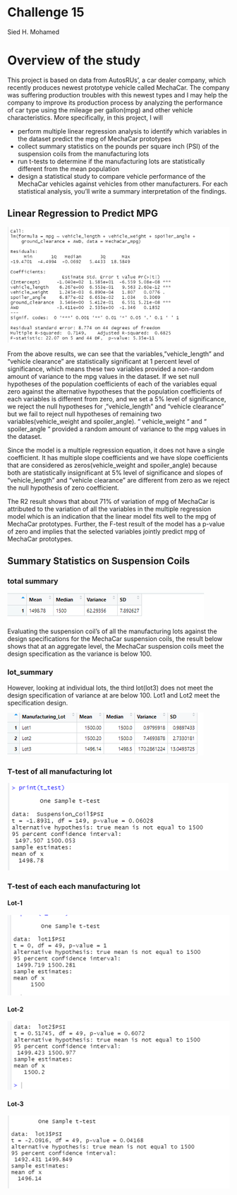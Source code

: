 # Challenge 15
Sied H. Mohamed

# Overview of the study
This project is based on data from AutosRUs’, a car dealer company, which recently produces newest prototype vehicle called MechaCar. The company was suffering production troubles with this newest types and I may help the company to improve its production process by analyzing the performance of car type using the mileage per gallon(mpg) and other vehicle characteristics.  More specifically, in this project, I will
-	perform multiple linear regression analysis to identify which variables in the dataset predict the mpg of MechaCar prototypes
-	collect summary statistics on the pounds per square inch (PSI) of the suspension coils from the manufacturing lots
-	run t-tests to determine if the manufacturing lots are statistically different from the mean population
-	design a statistical study to compare vehicle performance of the MechaCar vehicles against vehicles from other manufacturers. For each statistical analysis, you’ll write a summary interpretation of the findings.

## Linear Regression to Predict MPG

![Table-1](https://github.com/SiedHM/MechaCar_Statistical_Analysis/blob/main/images/Linear%20Regression%20to%20Predict%20MPG.png)

From the above results, we can see that the variables,”vehicle_length” and “vehicle clearance” are statistically significant at 1 percent level of significance, which means  these two variables provided a non-random amount of variance to the mpg values in the dataset. If we set null hypotheses of the population coefficients of each of the variables equal zero against the alternative hypotheses that the population coefficients of each variables is different from zero, and we set a 5% level of significance, we reject the null hypotheses for ,”vehicle_length” and “vehicle clearance” but we fail to reject null hypotheses of remaining two variables(vehicle_weight and spoiler_angle). “ vehicle_weight “ and “ spoiler_angle “ provided a random amount of variance to the mpg values in the dataset. 

Since the model is a multiple regression equation, it does not have a single coefficient. It has multiple slope coefficients and we have slope coefficients that are considered as zeros(vehicle_weight and spoiler_angle) because both are statistically insignificant at 5% level of significance and slopes of  “vehicle_length” and “vehicle clearance” are different from zero as we reject the null hypothesis of zero coefficient. 

The R2 result shows that about 71% of variation of mpg of MechaCar is attributed to the variation of all the variables in the multiple regression model which is an indication that the linear model fits well to the mpg of MechaCar prototypes. Further, the F-test result of the model has a p-value of zero and implies that the selected variables jointly predict mpg of MechaCar prototypes. 
 
## Summary Statistics on Suspension Coils

### total summary 

![total_summary](https://github.com/SiedHM/MechaCar_Statistical_Analysis/blob/main/images/total_summary.png)

Evaluating the suspension coil’s  of all the manufacturing lots against the design specifications for the MechaCar suspension coils, the result below shows that at an aggregate level, the MechaCar suspension coils meet the design specification as the variance is below 100. 

###  lot_summary
However, looking at individual lots, the third lot(lot3) does not meet the design specification of variance at are below 100. Lot1 and Lot2 meet the specification design.  

![lot_summary](https://github.com/SiedHM/MechaCar_Statistical_Analysis/blob/main/images/lot_summary.png)


### T-test of  all manufacturing lot 
![t-testAggricate](https://github.com/SiedHM/MechaCar_Statistical_Analysis/blob/main/images/t-test%20of%20PSI%20across%20all%20manufacturing%20lots.png)

### T-test of each  each manufacturing lot 
#### Lot-1

![lot1ttest](https://github.com/SiedHM/MechaCar_Statistical_Analysis/blob/main/images/t-test%20of%20lot1.png)

#### Lot-2
![lot2 t-test](https://github.com/SiedHM/MechaCar_Statistical_Analysis/blob/main/images/t-test%20of%20lot2.png)

#### Lot-3

![lot3-t-test](https://github.com/SiedHM/MechaCar_Statistical_Analysis/blob/main/images/t-test%20of%20lot3.png)


